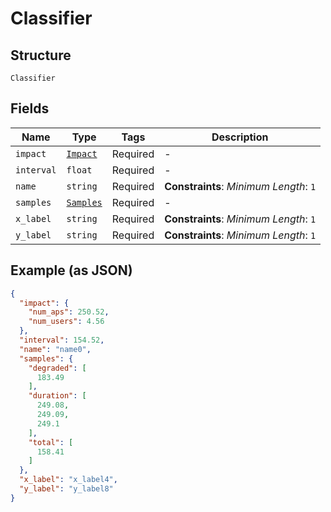 
# Classifier

## Structure

`Classifier`

## Fields

| Name | Type | Tags | Description |
|  --- | --- | --- | --- |
| `impact` | [`Impact`](../../doc/models/impact.md) | Required | - |
| `interval` | `float` | Required | - |
| `name` | `string` | Required | **Constraints**: *Minimum Length*: `1` |
| `samples` | [`Samples`](../../doc/models/samples.md) | Required | - |
| `x_label` | `string` | Required | **Constraints**: *Minimum Length*: `1` |
| `y_label` | `string` | Required | **Constraints**: *Minimum Length*: `1` |

## Example (as JSON)

```json
{
  "impact": {
    "num_aps": 250.52,
    "num_users": 4.56
  },
  "interval": 154.52,
  "name": "name0",
  "samples": {
    "degraded": [
      183.49
    ],
    "duration": [
      249.08,
      249.09,
      249.1
    ],
    "total": [
      158.41
    ]
  },
  "x_label": "x_label4",
  "y_label": "y_label8"
}
```

